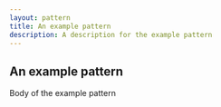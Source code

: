 ```yaml
---
layout: pattern
title: An example pattern
description: A description for the example pattern
---
```


## An example pattern

Body of the example pattern
